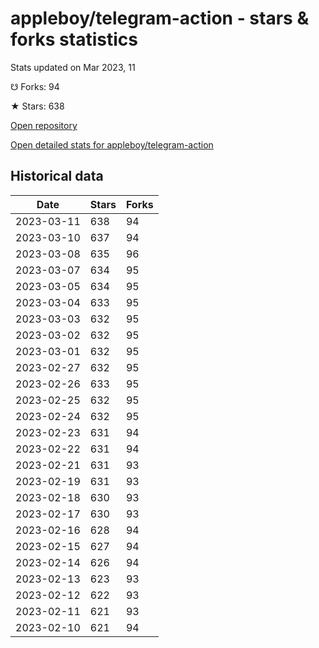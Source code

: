 # appleboy/telegram-action - stars & forks statistics

Stats updated on Mar 2023, 11

☋ Forks: 94

★ Stars: 638

[Open repository](https://github.com/appleboy/telegram-action)

[Open detailed stats for appleboy/telegram-action](https://reviewgithub.com/rep/appleboy/telegram-action)

## Historical data
| Date | Stars | Forks |
|------|-------|-------|
| 2023-03-11 | 638 | 94 | 
| 2023-03-10 | 637 | 94 | 
| 2023-03-08 | 635 | 96 | 
| 2023-03-07 | 634 | 95 | 
| 2023-03-05 | 634 | 95 | 
| 2023-03-04 | 633 | 95 | 
| 2023-03-03 | 632 | 95 | 
| 2023-03-02 | 632 | 95 | 
| 2023-03-01 | 632 | 95 | 
| 2023-02-27 | 632 | 95 | 
| 2023-02-26 | 633 | 95 | 
| 2023-02-25 | 632 | 95 | 
| 2023-02-24 | 632 | 95 | 
| 2023-02-23 | 631 | 94 | 
| 2023-02-22 | 631 | 94 | 
| 2023-02-21 | 631 | 93 | 
| 2023-02-19 | 631 | 93 | 
| 2023-02-18 | 630 | 93 | 
| 2023-02-17 | 630 | 93 | 
| 2023-02-16 | 628 | 94 | 
| 2023-02-15 | 627 | 94 | 
| 2023-02-14 | 626 | 94 | 
| 2023-02-13 | 623 | 93 | 
| 2023-02-12 | 622 | 93 | 
| 2023-02-11 | 621 | 93 | 
| 2023-02-10 | 621 | 94 | 

